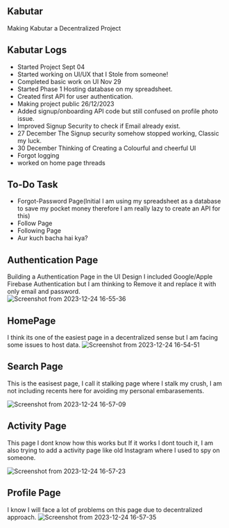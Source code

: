 ## Kabutar
Making Kabutar a Decentralized Project

## Kabutar Logs
- Started Project Sept 04
- Started working on UI/UX that I Stole from someone!
- Completed basic work on UI Nov 29
- Started Phase 1 Hosting database on my spreadsheet.
- Created first API for user authentication.
- Making project public 26/12/2023
- Added signup/onboarding API code but still confused on profile photo issue.
- Improved Signup Security to check if Email already exist.
- 27 December The Signup security somehow stopped working, Classic my luck.
- 30 December Thinking of Creating a Colourful and cheerful UI
- Forgot logging
- worked on home page threads
  
## To-Do Task
- Forgot-Password Page(Initial I am using my spreadsheet as a database to save my pocket money therefore I am really lazy to create an API for this)
- Follow Page
- Following Page
- Aur kuch bacha hai kya?

## Authentication Page
Building a Authentication Page in the UI Design I included Google/Apple Firebase Authentication but I am thinking to Remove it and replace it with only email and password.  
![Screenshot from 2023-12-24 16-55-36](https://github.com/omsandippatil/Kabutar/assets/131482831/32850179-6f33-4588-a03f-75e8e2ab34bd)
## HomePage
I think its one of the easiest page in a decentralized sense but I am facing some issues to host data.
![Screenshot from 2023-12-24 16-54-51](https://github.com/omsandippatil/Kabutar/assets/131482831/47e3d0a8-fcfb-4d4b-b57f-62a14b132106)
## Search Page
This is the easisest page, I call it stalking page where I stalk my crush, I am not including recents here for avoiding my personal embarasements.


![Screenshot from 2023-12-24 16-57-09](https://github.com/omsandippatil/Kabutar/assets/131482831/1dc8d130-92b3-436d-8726-01a697e59c87)
## Activity Page
This page I dont know how this works but If it works I dont touch it, I am also trying to add a activity page like old Instagram where I used to spy on someone. 


![Screenshot from 2023-12-24 16-57-23](https://github.com/omsandippatil/Kabutar/assets/131482831/86e2dafe-6abe-416a-bfc9-3c31b3270e3a)
## Profile Page
I know I will face a lot of problems on this page due to decentralized approach.
![Screenshot from 2023-12-24 16-57-35](https://github.com/omsandippatil/Kabutar/assets/131482831/ecdf051c-ca8e-495b-8f1b-010148fca0c4)

